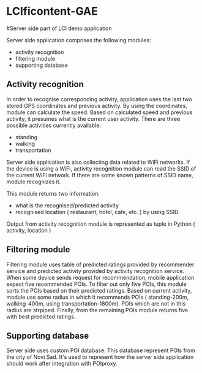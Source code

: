 LCIficontent-GAE
================

#Server side part of LCI demo application

Server side application comprises the following modules:
- activity recognition
- filtering module
- supporting database

## Activity recognition
In order to recognise corresponding activity, application uses the last two stored GPS coordinates and previous activity. By using the coordinates, module can calculate the speed. Based on calculated speed and previous activity, it presumes what is the current user activity. There are three possible activities currently available: 
- standing
- walking
- transportation

Server side application is also collecting data related to WiFi networks. If the device is using a WiFi, activity recognition module can read the SSID of the current WiFi network. If there are some known patterns of SSID name, module recognizes it. 

This module returns two information:
- what is the recognised/predicted activity
- recognised location ( restaurant, hotel, cafe, etc. ) by using SSID. 

Output from activity recognition module is represented as tuple in Python ( activity, location )

## Filtering module
Filtering module uses table of predicted ratings provided by recommender service and predicted activity provided by activity recognition service. When some device sends request for recommendation, mobile application expect five recommended POIs. To filter out only five POIs, this module sorts the POIs based on their predicted ratings. Based on current activity, module use some radius in which it recommends POIs ( standing-200m, walking-400m, using transportation-1800m). POIs which are not in this radius are strpiped. Finally, from the remaining POIs module returns five with best predicted ratings.

## Supporting database
Server side uses custom POI database. This database represent POIs from the city of Novi Sad. It's used to represent how the server side application should work after integration with POIproxy.


